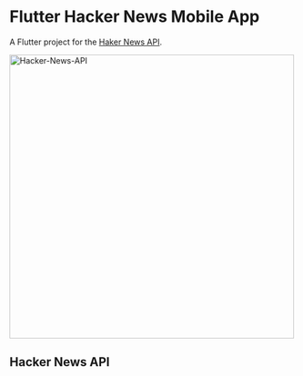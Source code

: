 # Flutter Hacker News Mobile App

A Flutter project for the [Haker News API][Haker].

<img src="https://i.ibb.co/tmpQbw4/Hacker-News-API.png" width="500" alt="Hacker-News-API">

## Hacker News API

[Haker]: https://github.com/HackerNews/API  "Haker News API"
